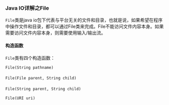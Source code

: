 ### Java IO详解之File

`File`类是java io包下代表与平台无关的文件和目录，也就是说，如果希望在程序中操作文件和目录，都可以通过File类来完成。File不能访问文件内容本身。如果需要访问文件内容本身，则需要使用输入/输出流。

#### 构造函数

`File`类有四个构造函数：

`File(String pathname)`

`File(File parent, String child)`　　

`File(String parent, String child)`　　

`File(URI uri)`
